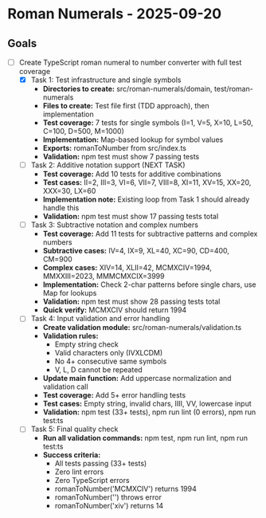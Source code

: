 # Roman Numerals - 2025-09-20

## Goals

- [ ] Create TypeScript roman numeral to number converter with full test coverage
  - [x] Task 1: Test infrastructure and single symbols
    - **Directories to create:** src/roman-numerals/domain, test/roman-numerals
    - **Files to create:** Test file first (TDD approach), then implementation
    - **Test coverage:** 7 tests for single symbols (I=1, V=5, X=10, L=50, C=100, D=500, M=1000)
    - **Implementation:** Map-based lookup for symbol values
    - **Exports:** romanToNumber from src/index.ts
    - **Validation:** npm test must show 7 passing tests
  - [ ] Task 2: Additive notation support (NEXT TASK)
    - **Test coverage:** Add 10 tests for additive combinations
    - **Test cases:** II=2, III=3, VI=6, VII=7, VIII=8, XI=11, XV=15, XX=20, XXX=30, LX=60
    - **Implementation note:** Existing loop from Task 1 should already handle this
    - **Validation:** npm test must show 17 passing tests total
  - [ ] Task 3: Subtractive notation and complex numbers
    - **Test coverage:** Add 11 tests for subtractive patterns and complex numbers
    - **Subtractive cases:** IV=4, IX=9, XL=40, XC=90, CD=400, CM=900
    - **Complex cases:** XIV=14, XLII=42, MCMXCIV=1994, MMXXIII=2023, MMMCMXCIX=3999
    - **Implementation:** Check 2-char patterns before single chars, use Map for lookups
    - **Validation:** npm test must show 28 passing tests total
    - **Quick verify:** MCMXCIV should return 1994
  - [ ] Task 4: Input validation and error handling
    - **Create validation module:** src/roman-numerals/validation.ts
    - **Validation rules:**
      - Empty string check
      - Valid characters only (IVXLCDM)
      - No 4+ consecutive same symbols
      - V, L, D cannot be repeated
    - **Update main function:** Add uppercase normalization and validation call
    - **Test coverage:** Add 5+ error handling tests
    - **Test cases:** Empty string, invalid chars, IIII, VV, lowercase input
    - **Validation:** npm test (33+ tests), npm run lint (0 errors), npm run test:ts
  - [ ] Task 5: Final quality check
    - **Run all validation commands:** npm test, npm run lint, npm run test:ts
    - **Success criteria:**
      - All tests passing (33+ tests)
      - Zero lint errors
      - Zero TypeScript errors
      - romanToNumber('MCMXCIV') returns 1994
      - romanToNumber('') throws error
      - romanToNumber('xiv') returns 14
